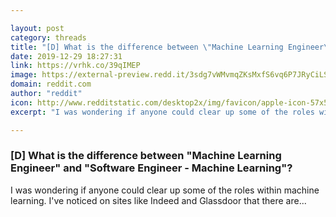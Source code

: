 ```yaml
---

layout: post
category: threads
title: "[D] What is the difference between \"Machine Learning Engineer\" and \"Software Engineer - Machine Learning\"?"
date: 2019-12-29 18:27:31
link: https://vrhk.co/39qIMEP
image: https://external-preview.redd.it/3sdg7vWMvmqZKsMxfS6vq6P7JRyCiLS_TIDXpp2lX_c.jpg?width=1125&height=585&auto=webp&s=41fc8f9876d0938884be7ed287a4c3310f19dfba
domain: reddit.com
author: "reddit"
icon: http://www.redditstatic.com/desktop2x/img/favicon/apple-icon-57x57.png
excerpt: "I was wondering if anyone could clear up some of the roles within machine learning. I've noticed on sites like Indeed and Glassdoor that there are..."

---
```


### [D] What is the difference between "Machine Learning Engineer" and "Software Engineer - Machine Learning"?

I was wondering if anyone could clear up some of the roles within machine learning. I've noticed on sites like Indeed and Glassdoor that there are...